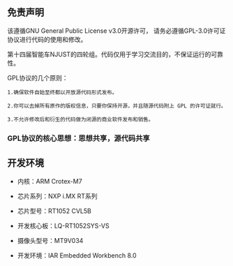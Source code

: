 ## 免责声明

该遵循GNU General Public License v3.0开源许可，
请务必遵循GPL-3.0许可证协议进行代码的使用和修改。


第十四届智能车NJUST的四轮组。代码仅用于学习交流目的，不保证运行的可靠性。


GPL协议的几个原则：

	1.确保软件自始至终都以开放源代码形式发布。
	
    2.你可以去掉所有原作的版权信息，只要你保持开源，并且随源代码附上 GPL 的许可证就行。
	
	3.不允许修改后和衍生的代码做为闭源的商业软件发布和销售。
	
### GPL协议的核心思想：思想共享，源代码共享 ###



## 开发环境

- 内核：ARM Crotex-M7


- 芯片系列：NXP i.MX RT系列


- 芯片型号：RT1052 CVL5B


- 开发核心板：LQ-RT1052SYS-VS


- 摄像头型号：MT9V034


- 开发环境：IAR Embedded Workbench 8.0


